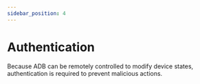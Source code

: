 ```yaml
---
sidebar_position: 4
---
```


# Authentication

Because ADB can be remotely controlled to modify device states, authentication is required to prevent malicious actions.
